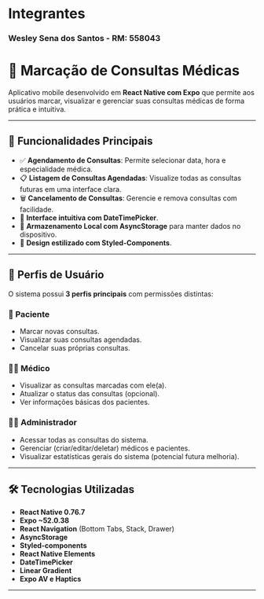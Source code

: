 # Integrantes
### **Wesley Sena dos Santos** - **RM**: 558043

# 🏥 Marcação de Consultas Médicas

Aplicativo mobile desenvolvido em **React Native com Expo** que permite aos usuários marcar, visualizar e gerenciar suas consultas médicas de forma prática e intuitiva.

---

## 📱 Funcionalidades Principais

- ✅ **Agendamento de Consultas**: Permite selecionar data, hora e especialidade médica.
- 📋 **Listagem de Consultas Agendadas**: Visualize todas as consultas futuras em uma interface clara.
- 🗑️ **Cancelamento de Consultas**: Gerencie e remova consultas com facilidade.
- 📅 **Interface intuitiva com DateTimePicker**.
- 🧠 **Armazenamento Local com AsyncStorage** para manter dados no dispositivo.
- 🎨 **Design estilizado com Styled-Components**.

---

## 👤 Perfis de Usuário

O sistema possui **3 perfis principais** com permissões distintas:

### 🧑 Paciente
- Marcar novas consultas.
- Visualizar suas consultas agendadas.
- Cancelar suas próprias consultas.

### 👨‍⚕️ Médico
- Visualizar as consultas marcadas com ele(a).
- Atualizar o status das consultas (opcional).
- Ver informações básicas dos pacientes.

### 🧑‍💼 Administrador
- Acessar todas as consultas do sistema.
- Gerenciar (criar/editar/deletar) médicos e pacientes.
- Visualizar estatísticas gerais do sistema (potencial futura melhoria).

---

## 🛠️ Tecnologias Utilizadas

- **React Native 0.76.7**
- **Expo ~52.0.38**
- **React Navigation** (Bottom Tabs, Stack, Drawer)
- **AsyncStorage**
- **Styled-components**
- **React Native Elements**
- **DateTimePicker**
- **Linear Gradient**
- **Expo AV e Haptics**

---

